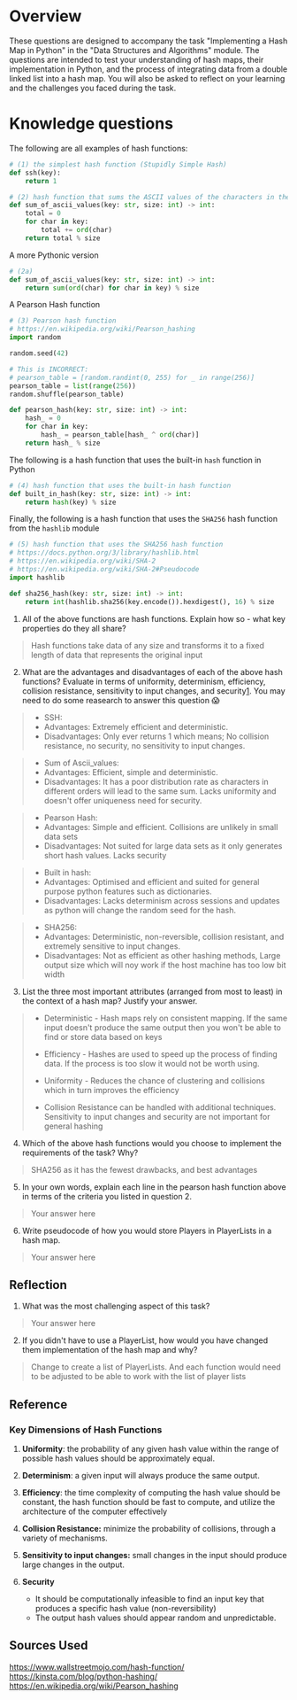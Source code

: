# Overview

These questions are designed to accompany the task "Implementing a Hash Map in Python" in the "Data Structures and Algorithms" module. The questions are intended to test your understanding of hash maps, their implementation in Python, and the process of integrating data from a double linked list into a hash map. You will also be asked to reflect on your learning and the challenges you faced during the task.

# Knowledge questions

The following are all examples of hash functions:

```python
# (1) the simplest hash function (Stupidly Simple Hash)
def ssh(key):
    return 1
```

```python
# (2) hash function that sums the ASCII values of the characters in the key
def sum_of_ascii_values(key: str, size: int) -> int:
    total = 0
    for char in key:
        total += ord(char)
    return total % size
```

A more Pythonic version

```python
# (2a)
def sum_of_ascii_values(key: str, size: int) -> int:
    return sum(ord(char) for char in key) % size
```

A Pearson Hash function

```python
# (3) Pearson hash function
# https://en.wikipedia.org/wiki/Pearson_hashing
import random

random.seed(42)

# This is INCORRECT:
# pearson_table = [random.randint(0, 255) for _ in range(256)]
pearson_table = list(range(256))
random.shuffle(pearson_table)

def pearson_hash(key: str, size: int) -> int:
    hash_ = 0
    for char in key:
        hash_ = pearson_table[hash_ ^ ord(char)]
    return hash_ % size
```

The following is a hash function that uses the built-in `hash` function in Python

```python
# (4) hash function that uses the built-in hash function
def built_in_hash(key: str, size: int) -> int:
    return hash(key) % size
```

Finally, the following is a hash function that uses the `SHA256` hash function from the `hashlib` module

```python
# (5) hash function that uses the SHA256 hash function
# https://docs.python.org/3/library/hashlib.html
# https://en.wikipedia.org/wiki/SHA-2
# https://en.wikipedia.org/wiki/SHA-2#Pseudocode
import hashlib

def sha256_hash(key: str, size: int) -> int:
    return int(hashlib.sha256(key.encode()).hexdigest(), 16) % size
```

1. All of the above functions are hash functions. Explain how so - what key properties do they all share?

> Hash functions take data of any size and transforms it to a fixed length of data that represents the original input

2. What are the advantages and disadvantages of each of the above hash functions? Evaluate in terms of uniformity, determinism, efficiency, collision resistance, sensitivity to input changes, and security[1](#Reference). You may need to do some reasearch to answer this question 😱

>- SSH: 
>  - Advantages: Extremely efficient and deterministic.
>  - Disadvantages: Only ever returns 1 which means; No collision resistance, no security, no sensitivity to input changes.

>- Sum of Ascii_values: 
>  - Advantages: Efficient, simple and deterministic.
>  - Disadvantages: It has a poor distribution rate as characters in different orders will lead to the same sum. Lacks uniformity and doesn't offer uniqueness need for security. 

>- Pearson Hash:
>  - Advantages: Simple and efficient. Collisions are unlikely in small data sets
>  - Disadvantages: Not suited for large data sets as it only generates short hash values. Lacks security

>- Built in hash:
>  - Advantages: Optimised and efficient and suited for general purpose python features such as dictionaries.
>  - Disadvantages: Lacks determinism across sessions and updates as python will change the random seed for the hash.

>- SHA256:
>  - Advantages: Deterministic, non-reversible, collision resistant, and extremely sensitive to input changes.
>  - Disadvantages: Not as efficient as other hashing methods, Large output size which will noy work if the host machine has too low bit width 

3. List the three most important attributes (arranged from most to least) in the context of a hash map? Justify your answer.

>- Deterministic - Hash maps rely on consistent mapping. If the same input doesn't produce the same output then you won't be able to find or store data based on keys
>- Efficiency - Hashes are used to speed up the process of finding data. If the process is too slow it would not be worth using.
>- Uniformity - Reduces the chance of clustering and collisions which in turn improves the efficiency
>
>- Collision Resistance can be handled with additional techniques. Sensitivity to input changes and security are not important for general hashing

4. Which of the above hash functions would you choose to implement the requirements of the task? Why?

> SHA256 as it has the fewest drawbacks, and best advantages

5. In your own words, explain each line in the pearson hash function above in terms of the criteria you listed in question 2.

> Your answer here

6. Write pseudocode of how you would store Players in PlayerLists in a hash map.

> Your answer here

## Reflection

1. What was the most challenging aspect of this task?

> Your answer here

2. If you didn't have to use a PlayerList, how would you have changed them implementation of the hash map and why?

> Change to create a list of PlayerLists. And each function would need to be adjusted to be able to work with the list of player lists

## Reference

### Key Dimensions of Hash Functions

1. **Uniformity**: the probability of any given hash value within the range of possible hash values should be approximately equal.

2. **Determinism**: a given input will always produce the same output.

3. **Efficiency**: the time complexity of computing the hash value should be constant, the hash function should be fast to compute, and utilize the architecture of the computer effectively

4. **Collision Resistance:** minimize the probability of collisions, through a variety of mechanisms.

5. **Sensitivity to input changes:** small changes in the input should produce large changes in the output.

6. **Security**
   - It should be computationally infeasible to find an input key that produces a specific hash value (non-reversibility)
   - The output hash values should appear random and unpredictable.

## Sources Used
https://www.wallstreetmojo.com/hash-function/
https://kinsta.com/blog/python-hashing/
https://en.wikipedia.org/wiki/Pearson_hashing
